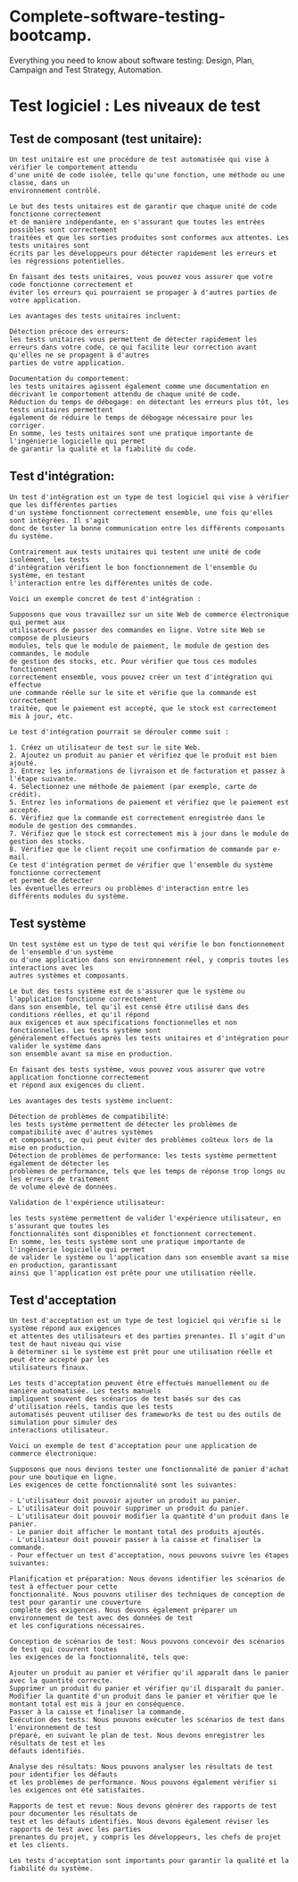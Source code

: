 # Complete-software-testing-bootcamp.
Everything you need to know about software testing: Design, Plan, Campaign and Test Strategy, Automation.

# Test logiciel : Les niveaux de test  

## Test de composant (test unitaire):  
    Un test unitaire est une procédure de test automatisée qui vise à vérifier le comportement attendu  
    d'une unité de code isolée, telle qu'une fonction, une méthode ou une classe, dans un  
    environnement contrôlé.  

    Le but des tests unitaires est de garantir que chaque unité de code fonctionne correctement  
    et de manière indépendante, en s'assurant que toutes les entrées possibles sont correctement  
    traitées et que les sorties produites sont conformes aux attentes. Les tests unitaires sont  
    écrits par les développeurs pour détecter rapidement les erreurs et les régressions potentielles.  

    En faisant des tests unitaires, vous pouvez vous assurer que votre code fonctionne correctement et  
    éviter les erreurs qui pourraient se propager à d'autres parties de votre application.  
      
    Les avantages des tests unitaires incluent:  

    Détection précoce des erreurs:  
    les tests unitaires vous permettent de détecter rapidement les  
    erreurs dans votre code, ce qui facilite leur correction avant qu'elles ne se propagent à d'autres
    parties de votre application.  
      
    Documentation du comportement:  
    les tests unitaires agissent également comme une documentation en  
    décrivant le comportement attendu de chaque unité de code.  
    Réduction du temps de débogage: en détectant les erreurs plus tôt, les tests unitaires permettent  
    également de réduire le temps de débogage nécessaire pour les corriger.  
    En somme, les tests unitaires sont une pratique importante de l'ingénierie logicielle qui permet  
    de garantir la qualité et la fiabilité du code.  

## Test d'intégration:  
    Un test d'intégration est un type de test logiciel qui vise à vérifier que les différentes parties  
    d'un système fonctionnent correctement ensemble, une fois qu'elles sont intégrées. Il s'agit  
    donc de tester la bonne communication entre les différents composants du système.  

    Contrairement aux tests unitaires qui testent une unité de code isolément, les tests 
    d'intégration vérifient le bon fonctionnement de l'ensemble du système, en testant  
    l'interaction entre les différentes unités de code.  

    Voici un exemple concret de test d'intégration :  

    Supposons que vous travaillez sur un site Web de commerce électronique qui permet aux  
    utilisateurs de passer des commandes en ligne. Votre site Web se compose de plusieurs  
    modules, tels que le module de paiement, le module de gestion des commandes, le module  
    de gestion des stocks, etc. Pour vérifier que tous ces modules fonctionnent  
    correctement ensemble, vous pouvez créer un test d'intégration qui effectue  
    une commande réelle sur le site et vérifie que la commande est correctement  
    traitée, que le paiement est accepté, que le stock est correctement mis à jour, etc.  

    Le test d'intégration pourrait se dérouler comme suit :

    1. Créez un utilisateur de test sur le site Web.
    2. Ajoutez un produit au panier et vérifiez que le produit est bien ajouté.
    3. Entrez les informations de livraison et de facturation et passez à l'étape suivante.
    4. Sélectionnez une méthode de paiement (par exemple, carte de crédit).
    5. Entrez les informations de paiement et vérifiez que le paiement est accepté.
    6. Vérifiez que la commande est correctement enregistrée dans le module de gestion des commandes.
    7. Vérifiez que le stock est correctement mis à jour dans le module de gestion des stocks.
    8. Vérifiez que le client reçoit une confirmation de commande par e-mail.
    Ce test d'intégration permet de vérifier que l'ensemble du système fonctionne correctement  
    et permet de détecter  
    les éventuelles erreurs ou problèmes d'interaction entre les différents modules du système.  

## Test système  
    Un test système est un type de test qui vérifie le bon fonctionnement de l'ensemble d'un système  
    ou d'une application dans son environnement réel, y compris toutes les interactions avec les  
    autres systèmes et composants.  

    Le but des tests système est de s'assurer que le système ou l'application fonctionne correctement  
    dans son ensemble, tel qu'il est censé être utilisé dans des conditions réelles, et qu'il répond  
    aux exigences et aux spécifications fonctionnelles et non fonctionnelles. Les tests système sont  
    généralement effectués après les tests unitaires et d'intégration pour valider le système dans  
    son ensemble avant sa mise en production.  

    En faisant des tests système, vous pouvez vous assurer que votre application fonctionne correctement  
    et répond aux exigences du client.  
      
    Les avantages des tests système incluent:  

    Détection de problèmes de compatibilité:  
    les tests système permettent de détecter les problèmes de compatibilité avec d'autres systèmes  
    et composants, ce qui peut éviter des problèmes coûteux lors de la mise en production.  
    Détection de problèmes de performance: les tests système permettent également de détecter les  
    problèmes de performance, tels que les temps de réponse trop longs ou les erreurs de traitement  
    de volume élevé de données.  
      
    Validation de l'expérience utilisateur:  
      
    les tests système permettent de valider l'expérience utilisateur, en s'assurant que toutes les  
    fonctionnalités sont disponibles et fonctionnent correctement.  
    En somme, les tests système sont une pratique importante de l'ingénierie logicielle qui permet  
    de valider le système ou l'application dans son ensemble avant sa mise en production, garantissant  
    ainsi que l'application est prête pour une utilisation réelle.  

## Test d'acceptation 
    Un test d'acceptation est un type de test logiciel qui vérifie si le système répond aux exigences  
    et attentes des utilisateurs et des parties prenantes. Il s'agit d'un test de haut niveau qui vise  
    à déterminer si le système est prêt pour une utilisation réelle et peut être accepté par les  
    utilisateurs finaux.  
  
    Les tests d'acceptation peuvent être effectués manuellement ou de manière automatisée. Les tests manuels  
    impliquent souvent des scénarios de test basés sur des cas d'utilisation réels, tandis que les tests  
    automatisés peuvent utiliser des frameworks de test ou des outils de simulation pour simuler des  
    interactions utilisateur.  
  
    Voici un exemple de test d'acceptation pour une application de commerce électronique:  
  
    Supposons que nous devions tester une fonctionnalité de panier d'achat pour une boutique en ligne.  
    Les exigences de cette fonctionnalité sont les suivantes:  
  
    - L'utilisateur doit pouvoir ajouter un produit au panier.  
    - L'utilisateur doit pouvoir supprimer un produit du panier.  
    - L'utilisateur doit pouvoir modifier la quantité d'un produit dans le panier.  
    - Le panier doit afficher le montant total des produits ajoutés.  
    - L'utilisateur doit pouvoir passer à la caisse et finaliser la commande.  
    - Pour effectuer un test d'acceptation, nous pouvons suivre les étapes suivantes:  
  
    Planification et préparation: Nous devons identifier les scénarios de test à effectuer pour cette  
    fonctionnalité. Nous pouvons utiliser des techniques de conception de test pour garantir une couverture  
    complète des exigences. Nous devons également préparer un environnement de test avec des données de test  
    et les configurations nécessaires.  
      
    Conception de scénarios de test: Nous pouvons concevoir des scénarios de test qui couvrent toutes  
    les exigences de la fonctionnalité, tels que:  
    
    Ajouter un produit au panier et vérifier qu'il apparaît dans le panier avec la quantité correcte.  
    Supprimer un produit du panier et vérifier qu'il disparaît du panier.  
    Modifier la quantité d'un produit dans le panier et vérifier que le montant total est mis à jour en conséquence.  
    Passer à la caisse et finaliser la commande.  
    Exécution des tests: Nous pouvons exécuter les scénarios de test dans l'environnement de test  
    préparé, en suivant le plan de test. Nous devons enregistrer les résultats de test et les  
    défauts identifiés.  
  
    Analyse des résultats: Nous pouvons analyser les résultats de test pour identifier les défauts  
    et les problèmes de performance. Nous pouvons également vérifier si les exigences ont été satisfaites.  
  
    Rapports de test et revue: Nous devons générer des rapports de test pour documenter les résultats de  
    test et les défauts identifiés. Nous devons également réviser les rapports de test avec les parties  
    prenantes du projet, y compris les développeurs, les chefs de projet et les clients.  
  
    Les tests d'acceptation sont importants pour garantir la qualité et la fiabilité du système.  
